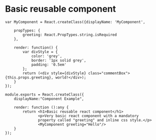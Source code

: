 # Basic reusable component

    var MyComponent = React.createClass({displayName: 'MyComponent',

        propTypes: {
            greeting: React.PropTypes.string.isRequired
        },

        render: function() {
            var divStyle = {
                color: 'grey',
                border: '1px solid grey',
                padding: '0.5em'
            };
            return (<div style={divStyle} class="commentBox">{this.props.greeting}, world!</div>);
        }
    });

    module.exports = React.createClass({
        displayName:"Component Example",

        render: function ():any {
            return <h1>Basic reusable react component</h1>
                   <p>Very basic react component with a mandatory 
                   property called "greeting" and inline css style.</p>
                   <MyComponent greeting="Hello"/>
        }
    });
